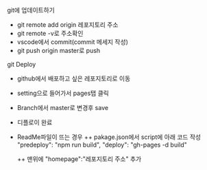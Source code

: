 git에 업데이트하기
- git remote add origin 레포지토리 주소
- git remote -v로 주소확인
- vscode에서 commit(commit 메세지 작성)
- git push origin master로 push

git Deploy
- github에서 배포하고 싶은 레포지토리로 이동
- setting으로 들어가서 pages탭 클릭
- Branch에서 master로 변경후 save
- 디플로이 완료
- ReadMe파일이 뜨는 경우 
  ++ pakage.json에서 script에 아래 코드 작성
    "predeploy": "npm run build",
    "deploy": "gh-pages -d build"
  
  ++ 맨위에 "homepage":"레포지토리 주소" 추가 